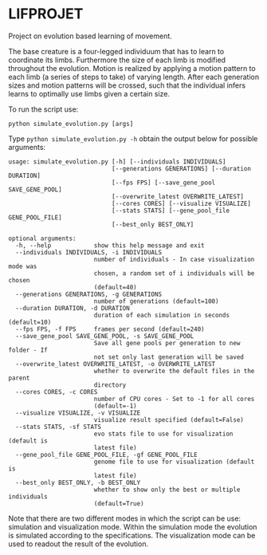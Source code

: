 # LIFPROJET

Project on evolution based learning of movement.

The base creature is a four-legged individuum that has to learn to coordinate its limbs. Furthermore the size of each limb is modified throughout the evolution. Motion is realized by applying a motion pattern to each limb (a series of steps to take) of varying length. After each generation sizes and motion patterns will be crossed, such that the individual infers learns to optimally use limbs given a certain size.

To run the script use:

`python simulate_evolution.py [args]`

Type `python simulate_evolution.py -h` obtain the output below for possible arguments:

```
usage: simulate_evolution.py [-h] [--individuals INDIVIDUALS]
                             [--generations GENERATIONS] [--duration DURATION]
                             [--fps FPS] [--save_gene_pool SAVE_GENE_POOL]
                             [--overwrite_latest OVERWRITE_LATEST]
                             [--cores CORES] [--visualize VISUALIZE]
                             [--stats STATS] [--gene_pool_file GENE_POOL_FILE]
                             [--best_only BEST_ONLY]

optional arguments:
  -h, --help            show this help message and exit
  --individuals INDIVIDUALS, -i INDIVIDUALS
                        number of individuals - In case visualization mode was
                        chosen, a random set of i individuals will be chosen
                        (default=40)
  --generations GENERATIONS, -g GENERATIONS
                        number of generations (default=100)
  --duration DURATION, -d DURATION
                        duration of each simulation in seconds (default=10)
  --fps FPS, -f FPS     frames per second (default=240)
  --save_gene_pool SAVE_GENE_POOL, -s SAVE_GENE_POOL
                        Save all gene pools per generation to new folder - If
                        not set only last generation will be saved
  --overwrite_latest OVERWRITE_LATEST, -o OVERWRITE_LATEST
                        whether to overwrite the default files in the parent
                        directory
  --cores CORES, -c CORES
                        number of CPU cores - Set to -1 for all cores
                        (default=-1)
  --visualize VISUALIZE, -v VISUALIZE
                        visualize result specified (default=False)
  --stats STATS, -sf STATS
                        evo stats file to use for visualization (default is
                        latest file)
  --gene_pool_file GENE_POOL_FILE, -gf GENE_POOL_FILE
                        genome file to use for visualization (default is
                        latest file)
  --best_only BEST_ONLY, -b BEST_ONLY
                        whether to show only the best or multiple individuals
                        (default=True)
  ```

Note that there are two different modes in which the script can be use: simulation and visualization mode. Within the simulation mode the evolution is simulated according to the specifications. The visualization mode can be used to readout the result of the evolution.
